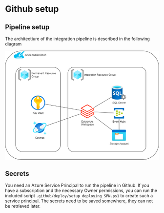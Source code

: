 

# Github setup

## Pipeline setup

The architectiure of the integration pipeline is described in the following diagram

![ATC architecture](atc_architecture.drawio.png)

## Secrets
You need an Azure Service Principal to run the pipeline in Github.
If you have a subscription and the necessary Owner permissions, you
can run the included script `.github/deploy/setup_deploying_SPN.ps1`
to create such a service principal. The secrets need to be saved
somewhere, they can not be retrieved later.
